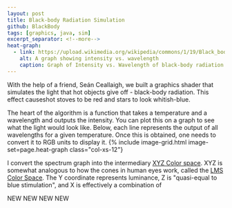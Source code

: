 ```yaml
---
layout: post
title: Black-body Radiation Simulation
github: BlackBody
tags: [graphics, java, sim]
excerpt_separator: <!--more-->
heat-graph:
  - link: https://upload.wikimedia.org/wikipedia/commons/1/19/Black_body.svg
    alt: A graph showing intensity vs. wavelength
    caption: Graph of Intensity vs. Wavelength of black-body radiation
---
```


With the help of a friend, Seán Ceallaigh, we built a graphics shader that
simulates the light that hot objects give off - black-body radiation.
This effect causeshot stoves to be red and stars to look whitish-blue.
<!--more-->

The heart of the algorithm is a function that takes a temperature and a wavelength
and outputs the intensity. You can plot this on a graph to see what the light
would look like. Below, each line represents the output of all wavelengths for a
given temperature. Once this is obtained, one needs to convert it to RGB units
to display it.
{% include image-grid.html image-set=page.heat-graph class="col-xs-12"}



<!-- convert chromaticity into wiki link -->
<!-- https://en.wikipedia.org/wiki/Chromaticity -->
<!-- https://en.wikipedia.org/wiki/LMS_color_space -->
I convert the spectrum graph into the intermediary
<a href="https://www.youtube.com/watch?v=x0-qoXOCOow">XYZ Color space</a>.
XYZ is somewhat analogous to how the cones in human eyes work, called the
<a href="https://en.wikipedia.org/wiki/LMS_color_space">LMS Color Space</a>.
The Y coordinate represents luminance, Z is "quasi-equal to blue stimulation",
and X is effectively a combination of

<!-- TODO ADD an inline link include -->
<!-- TODO Reformulate my picture format script -->


NEW NEW NEW NEW
